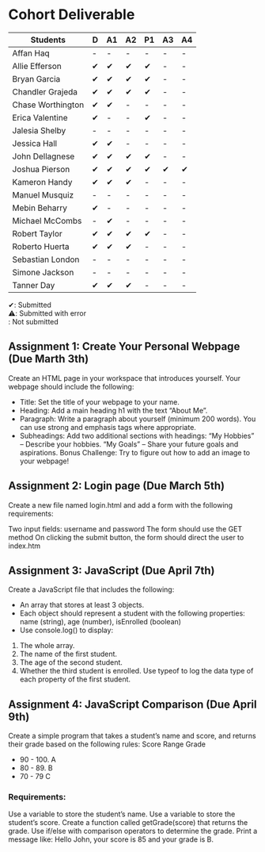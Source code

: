 # Cohort Deliverable
| Students             |   D  |  A1 |  A2 |  P1 |  A3 | A4 |
| -------------------- | ---- |-----|-----|-----|-----|----|
| Affan Haq            |  -   |  -  | -   | -   |  -  | -  |
| Allie Efferson       |  ✔   | ✔   | ✔   |  ✔  |  -  | -  |
| Bryan Garcia         |  ✔   | ✔   | ✔   |  ✔  |  -  | -  |
| Chandler Grajeda     |  ✔   | ✔   | ✔   |  ✔  |  -  | -  |
| Chase Worthington    |  ✔   | ✔   | -   |  -  |  -  | -  |
| Erica Valentine      |  ✔   | -   | -   |  ✔  |  -  | -  |
| Jalesia Shelby       |  -   | -   | -   |  -  |  -  | -  |
| Jessica Hall         |  ✔   | ✔   | -   |  -  |  -  | -  |
| John Dellagnese      |  ✔   | ✔   | ✔   |  ✔  |  -  | -  |
| Joshua Pierson       |  ✔   | ✔   | ✔   |  ✔  |  ✔  | ✔  |
| Kameron Handy        |  ✔   | ✔   | ✔   |  -  |  -  | -  |
| Manuel Musquiz       |  -   | -   | -   |  -  |  -  | -  |
| Mebin Beharry        |  ✔   | -   | -   |  -  |  -  | -  |
| Michael McCombs      |  -   | ✔   | -   |  -  |  -  | -  |
| Robert Taylor        |  ✔   | ✔   | ✔   |  ✔  |  -  | -  |
| Roberto Huerta       |  ✔   | ✔   | ✔   |  -  |  -  | -  |
| Sebastian London     |  -   | -   | -   |  -  |  -  | -  |
| Simone Jackson       |  -   | -   | -   |  -  |  -  | -  |
| Tanner Day           |  ✔   | ✔   | ✔   |  -  |  -  | -  |


✔: Submitted<br>
⚠️: Submitted with error<br>
: Not submitted


## Assignment 1: Create Your Personal Webpage (Due Marth 3th)

Create an HTML page in your workspace that introduces yourself. Your webpage should include the following:
- Title: Set the title of your webpage to your name.
- Heading: Add a main heading h1 with the text “About Me”.
- Paragraph: Write a paragraph  about yourself (minimum 200 words). You can use strong and emphasis tags where appropriate.
- Subheadings: Add two additional sections with headings:
“My Hobbies” – Describe your hobbies.
“My Goals” – Share your future goals and aspirations.
Bonus Challenge: Try to figure out how to add an image to your webpage!


## Assignment 2: Login page (Due March 5th)

Create a new file named login.html and add a form with the following requirements:

Two input fields: username and password
The form should use the GET method
On clicking the submit button, the form should direct the user to index.htm

## Assignment 3: JavaScript (Due April 7th)

Create a JavaScript file that includes the following:
- An array that stores at least 3 objects.
- Each object should represent a student with the following properties:
name (string), age (number), isEnrolled (boolean)
- Use console.log() to display:
1. The whole array.
2. The name of the first student.
3. The age of the second student.
4. Whether the third student is enrolled.
Use typeof to log the data type of each property of the first student.

## Assignment 4: JavaScript Comparison (Due April 9th) 
Create a simple program that takes a student’s name and score, and returns their grade based on the following rules:
Score Range    Grade
- 90 - 100.          A
- 80 - 89.            B
- 70 - 79             C
### Requirements:
Use a variable to store the student’s name.
Use a variable to store the student’s score.
Create a function called getGrade(score) that returns the grade.
Use if/else with comparison operators to determine the grade.
Print a message like:
Hello John, your score is 85 and your grade is B.
 